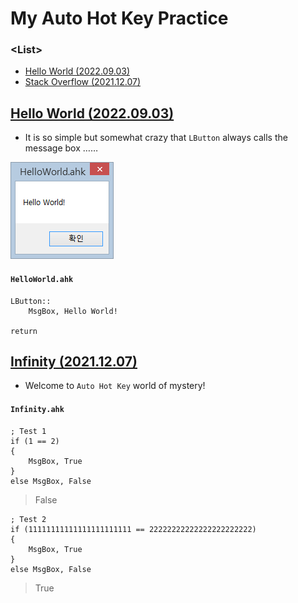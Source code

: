 # My Auto Hot Key Practice

### \<List>
- [Hello World (2022.09.03)](#)
- [Stack Overflow (2021.12.07)](/AutoHotKey#stack-overflow-20211207)


## [Hello World (2022.09.03)](#list)

- It is so simple but somewhat crazy that `LButton` always calls the message box ……

![Hello World](Images/HelloWorld.PNG)

#### `HelloWorld.ahk`

```ahk
LButton::
    MsgBox, Hello World!

return
```

## [Infinity (2021.12.07)](#list)

- Welcome to `Auto Hot Key` world of mystery!

#### `Infinity.ahk`

```ahk
; Test 1
if (1 == 2)
{
    MsgBox, True
}
else MsgBox, False
```
> False

```ahk
; Test 2
if (11111111111111111111111 == 22222222222222222222222)
{
    MsgBox, True
}
else MsgBox, False
```
> True